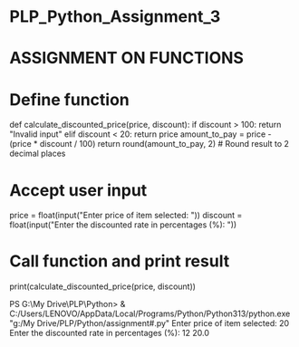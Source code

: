 # PLP_Python_Assignment_3
# ASSIGNMENT ON FUNCTIONS 

# Define function
def calculate_discounted_price(price, discount):
    if discount > 100:
        return "Invalid input"
    elif discount < 20:
        return price
    amount_to_pay = price - (price * discount / 100)
    return round(amount_to_pay, 2)  # Round result to 2 decimal places

# Accept user input
price = float(input("Enter price of item selected: "))
discount = float(input("Enter the discounted rate in percentages (%): "))

# Call function and print result
print(calculate_discounted_price(price, discount))

PS G:\My Drive\PLP\Python> & C:/Users/LENOVO/AppData/Local/Programs/Python/Python313/python.exe "g:/My Drive/PLP/Python/assignment#.py"
Enter price of item selected: 20
Enter the discounted rate in percentages (%): 12
20.0
